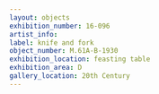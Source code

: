```yaml
---
layout: objects
exhibition_number: 16-096
artist_info: 
label: knife and fork
object_number: M.61A-B-1930
exhibition_location: feasting table
exhibition_area: D
gallery_location: 20th Century
---
```

